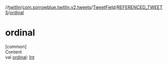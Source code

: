 //[twitlin](../../../index.md)/[com.sorrowblue.twitlin.v2.tweets](../../index.md)/[TweetField](../index.md)/[REFERENCED_TWEETS](index.md)/[ordinal](ordinal.md)



# ordinal  
[common]  
Content  
val [ordinal](ordinal.md): [Int](https://kotlinlang.org/api/latest/jvm/stdlib/kotlin/-int/index.html)  



